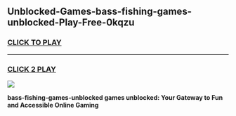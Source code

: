 
## Unblocked-Games-bass-fishing-games-unblocked-Play-Free-0kqzu
<h3>
<a href="https://premium76.site?title=bass-fishing-games-unblocked&ref=10A">CLICK TO PLAY</a></h3>
<hr>

<h3>
<a href="https://premium76.site?title=bass-fishing-games-unblocked&ref=10A">CLICK 2 PLAY</a>
  
</h3>

<a href="https://premium76.site?title=bass-fishing-games-unblocked&ref=10A"><img src="https://clearcache.store/games.png"></a>


**bass-fishing-games-unblocked games unblocked: Your Gateway to Fun and Accessible Online Gaming**

